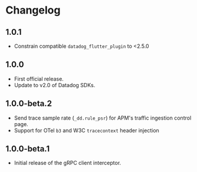 # Changelog

## 1.0.1

* Constrain compatible `datadog_flutter_plugin` to <2.5.0

## 1.0.0

* First official release.
* Update to v2.0 of Datadog SDKs.

## 1.0.0-beta.2

* Send trace sample rate (`_dd.rule_psr`) for APM's traffic ingestion control page.
* Support for OTel `b3` and W3C `tracecontext` header injection

## 1.0.0-beta.1

* Initial release of the gRPC client interceptor.
